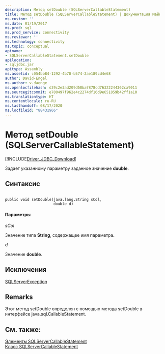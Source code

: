 ```yaml
---
description: Метод setDouble (SQLServerCallableStatement)
title: Метод setDouble (SQLServerCallableStatement) | Документация Майкрософт
ms.custom: ''
ms.date: 01/19/2017
ms.prod: sql
ms.prod_service: connectivity
ms.reviewer: ''
ms.technology: connectivity
ms.topic: conceptual
apiname:
- SQLServerCallableStatement.setDouble
apilocation:
- sqljdbc.jar
apitype: Assembly
ms.assetid: c054bb84-1292-4b70-b574-2ae189cd4e68
author: David-Engel
ms.author: v-daenge
ms.openlocfilehash: d39c2e3ad209d58ba7878cd76322244362ca9011
ms.sourcegitcommit: e700497f962e4c2274df16d9e651059b42ff1a10
ms.translationtype: HT
ms.contentlocale: ru-RU
ms.lasthandoff: 08/17/2020
ms.locfileid: "88431966"
---
```

# <a name="setdouble-method-sqlservercallablestatement"></a>Метод setDouble (SQLServerCallableStatement)
[!INCLUDE[Driver_JDBC_Download](../../../includes/driver_jdbc_download.md)]

  Задает указанному параметру заданное значение **double**.  
  
## <a name="syntax"></a>Синтаксис  
  
```  
  
public void setDouble(java.lang.String sCol,  
                      double d)  
```  
  
#### <a name="parameters"></a>Параметры  
 *sCol*  
  
 Значение типа **String**, содержащее имя параметра.  
  
 *d*  
  
 Значение **double**.  
  
## <a name="exceptions"></a>Исключения  
 [SQLServerException](../../../connect/jdbc/reference/sqlserverexception-class.md)  
  
## <a name="remarks"></a>Remarks  
 Этот метод setDouble определен с помощью метода setDouble в интерфейсе java.sql.CallableStatement.  
  
## <a name="see-also"></a>См. также:  
 [Элементы SQLServerCallableStatement](../../../connect/jdbc/reference/sqlservercallablestatement-members.md)   
 [Класс SQLServerCallableStatement](../../../connect/jdbc/reference/sqlservercallablestatement-class.md)  
  
  
